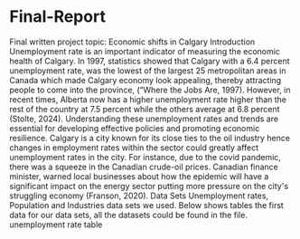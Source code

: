# Final-Report
Final written project topic: Economic shifts in Calgary
Introduction
Unemployment rate is an important indicator of measuring the economic health of Calgary. In 1997, statistics showed that Calgary with a 6.4 percent unemployment rate, was the lowest of the largest 25 metropolitan areas in Canada which made Calgary economy look appealing, thereby attracting people to come into the province, (“Where the Jobs Are, 1997). However, in recent times, Alberta now has a higher unemployment rate higher than the rest of the country at 7.5 percent while the others average at 6.8 percent (Stolte, 2024). Understanding these unemployment rates and trends are essential for developing effective policies and promoting economic resilience. Calgary is a city known for its close ties to the oil industry hence changes in employment rates within the sector could greatly affect unemployment rates in the city. For instance, due to the covid pandemic, there was a squeeze in the Canadian crude-oil prices. Canadian finance minister, warned local businesses about how the epidemic will have a significant impact on the energy sector putting more pressure on the city's struggling economy (Franson, 2020).
Data Sets
Unemployment rates, Population and Industries data sets we used. Below shows tables the first data for our data sets, all the datasets could be found in the file.
unemployment rate table



